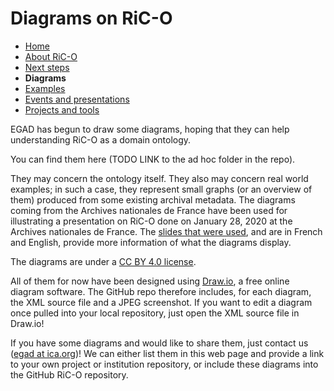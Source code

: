 # Diagrams on RiC-O

* [Home](index.html)
* [About RiC-O](about.html)
* [Next steps](next-steps.html)
* **Diagrams**
* [Examples](examples.html)
* [Events and presentations](events.html)
* [Projects and tools](projects-and-tools.html)

EGAD has begun to draw some diagrams, hoping that they can help understanding RiC-O as a domain ontology.

You can find them here (TODO LINK to the ad hoc folder in the repo).

They may concern the ontology itself. They also may concern real world examples; in such a case, they represent small graphs (or an overview of them) produced from some existing archival metadata. The diagrams coming from the Archives nationales de France have been used for illustrating a presentation on RiC-O done on January 28, 2020 at the Archives nationales de France. The  [slides that were used](https://f.hypotheses.org/wp-content/blogs.dir/2167/files/2020/02/20200128_2_RecordsInContexts_englishVersionAdded1003.pdf), and are in French and English, provide more information of what the diagrams display.

The diagrams are under a [CC BY 4.0 license](https://creativecommons.org/licenses/by/4.0/).

All of them for now have been designed using [Draw.io](https://www.draw.io/), a free online diagram software. The GitHub repo therefore includes, for each diagram, the XML source file and a JPEG screenshot. If you want to edit a diagram once pulled into your local repository, just open the XML source file in Draw.io! 

If you have some diagrams and would like to share them, just contact us ([egad at ica.org](mailto:egad@ica.org))! We can either list them in this web page and provide a link to your own project or institution repository, or include these diagrams into the GitHub RiC-O repository.


